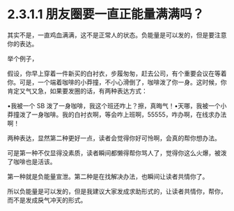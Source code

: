 # 2.3.1.1 朋友圈要一直正能量满满吗？

其实不是，一直鸡血满满，这不是正常人的状态。负能量是可以发的，但是要注意你的表达。

举个例子，

假设，你早上穿着一件新买的白衬衣，步履匆匆，赶去公司，有个重要会议在等着你。可是，一个端着咖啡的小莽撞，不小心滑倒了，咖啡泼了你一身。这时候，你肯定又气又急，如果要发圈的话，有两种表达方式：

•我被一个 SB 泼了一身咖啡，我这个班还咋上？擦，真晦气！•天哪，我被一个小莽撞泼了一身咖啡。我的白衬衣啊，等会咋上班啊，55555，咋办啊，在线求办法啊！

两种表达，显然第二种更好一点，读者会觉得你好可怜啊，会真的帮你想办法。

可是第一种不仅显得没素质，读者瞬间都懒得帮你骂人了，觉得你这么火爆，被泼了咖啡也是活该。

第一种就是负能量宣泄。第二种是在找解决办法，也瞬间让读者共情你了。

所以负能量是可以发的，但是我建议大家发成求助形式的，让读者共情你，帮你，而不是发成戾气冲天的形式。